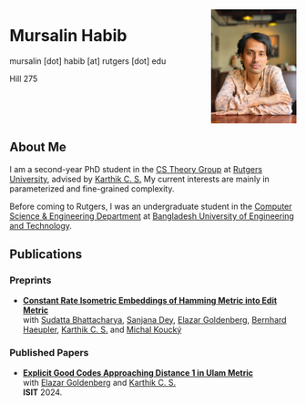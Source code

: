 <head>
    <!--<link rel="stylesheet" type="text/css" href="/styles.css">-->
    <title>Mursalin Habib</title>
    <!-- <script>
        window.onload = function() {
            document.body.style.fontFamily = "'Palatino Linotype', serif";
        };
    </script> -->
</head>

<style>
    .header-section {
        display: flex;
        justify-content: space-between; /* this spaces the details and photo apart */
        align-items: flex-start; /* aligns items to the top */
    }

    .profile-photo {
        width: 150px; /* or your desired width */
        margin-left: 20px; /* some space between the details and the photo */
    }

    .details {
        /* If you want to push the name down a little, use margin-top with a smaller value like 10px or 20px */
        margin-top: -10px;
    }
</style>

<div class="header-section">
    <div class="details">
        <h1>Mursalin Habib</h1>
        mursalin [dot] habib [at] rutgers [dot] edu
        <!-- Uncomment the below line when you have your room number -->
        <p>Hill 275</p>
    </div>
    <img src="/files/website-photo.jpg" alt="Mursalin Habib" class="profile-photo">
</div>

## About Me

I am a second-year PhD student in the [CS Theory Group](https://theory.cs.rutgers.edu/) at [Rutgers University](https://www.rutgers.edu/), advised by [Karthik C. S.](http://karthikcs.org/) My current interests are mainly in parameterized and fine-grained complexity.

Before coming to Rutgers, I was an undergraduate student in the [Computer Science & Engineering Department](https://cse.buet.ac.bd/) at [Bangladesh University of Engineering and Technology](https://www.buet.ac.bd/).


## Publications



### Preprints
- **[Constant Rate Isometric Embeddings of Hamming Metric into Edit Metric](https://arxiv.org/abs/2504.03605)**
  <br>with [Sudatta Bhattacharya](https://www.mff.cuni.cz/en/faculty/organizational-structure/people?hdl=13958), [Sanjana Dey](https://sites.google.com/view/sanjanadey/home), [Elazar Goldenberg](https://sites.google.com/site/elazargoldenberg/home), [Bernhard Haeupler](https://people.inf.ethz.ch/haeuplb/), [Karthik C. S.](https://cskarthikcs.github.io/) and [Michal Koucký](https://iuuk.mff.cuni.cz/~koucky/)


### Published Papers
- **[Explicit Good Codes Approaching Distance 1 in Ulam Metric](https://arxiv.org/abs/2401.17235)**
  <br>with [Elazar Goldenberg](https://sites.google.com/site/elazargoldenberg/home) and [Karthik C. S.](https://cskarthikcs.github.io/)
  <br>**ISIT** 2024.



